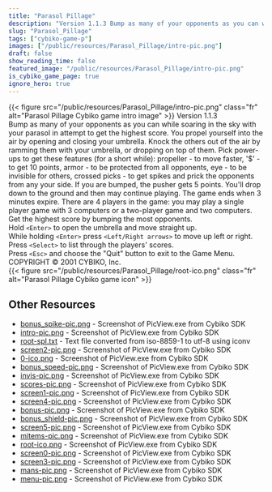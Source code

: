 ```yaml
---
title: "Parasol Pillage"
description: "Version 1.1.3 Bump as many of your opponents as you can while soaring in the sky with your parasol in attempt to get the highest score. You propel yourself into the air by opening and closing your umbrella. Knock the others out of the air by ramming them with your umbrella, or d..."
slug: "Parasol_Pillage"
tags: ["cybiko-game-p"]
images: ["/public/resources/Parasol_Pillage/intro-pic.png"]
draft: false
show_reading_time: false
featured_image: "/public/resources/Parasol_Pillage/intro-pic.png"
is_cybiko_game_page: true
ignore_hero: true
---
```

{{< figure src="/public/resources/Parasol_Pillage/intro-pic.png" class="fr" alt="Parasol Pillage Cybiko game intro image" >}}
Version 1.1.3 \
Bump as many of your opponents as you can while soaring in the sky with your parasol in attempt to get the highest score. You propel yourself into the air by opening and closing your umbrella. Knock the others out of the air by ramming them with your umbrella, or dropping on top of them. Pick power-ups to get these features (for a short while): propeller - to move faster, '$' - to get 10 points, armor - to be protected from all opponents, eye - to be invisible for others, crossed picks - to get spikes and prick the opponents from any your side. If you are bumped, the pusher gets 5 points. You'll drop down to the ground and then may continue playing. The game ends when 3 minutes expire. There are 4 players in the game: you may play a single player game with 3 computers or a two-player game and two computers. Get the highest score by bumping the most opponents. \
Hold `<Enter>`  to open the umbrella and move straight up. \
While holding `<Enter>`  press `<Left/Right arrows>`  to move up left or right. \
Press `<Select>`  to list through the players' scores. \
Press `<Esc>`  and choose the "Quit" button to exit to the Game Menu. \
COPYRIGHT © 2001 CYBIKO, Inc. \
 {{< figure src="/public/resources/Parasol_Pillage/root-ico.png" class="fr" alt="Parasol Pillage Cybiko game icon" >}}

## Other Resources
* [bonus_spike-pic.png](/public/resources/Parasol_Pillage/bonus_spike-pic.png) - Screenshot of PicView.exe from Cybiko SDK
* [intro-pic.png](/public/resources/Parasol_Pillage/intro-pic.png) - Screenshot of PicView.exe from Cybiko SDK
* [root-spl.txt](/public/resources/Parasol_Pillage/root-spl.txt) - Text file converted from iso-8859-1 to utf-8 using iconv
* [screen2-pic.png](/public/resources/Parasol_Pillage/screen2-pic.png) - Screenshot of PicView.exe from Cybiko SDK
* [0-ico.png](/public/resources/Parasol_Pillage/0-ico.png) - Screenshot of PicView.exe from Cybiko SDK
* [bonus_speed-pic.png](/public/resources/Parasol_Pillage/bonus_speed-pic.png) - Screenshot of PicView.exe from Cybiko SDK
* [invis-pic.png](/public/resources/Parasol_Pillage/invis-pic.png) - Screenshot of PicView.exe from Cybiko SDK
* [scores-pic.png](/public/resources/Parasol_Pillage/scores-pic.png) - Screenshot of PicView.exe from Cybiko SDK
* [screen1-pic.png](/public/resources/Parasol_Pillage/screen1-pic.png) - Screenshot of PicView.exe from Cybiko SDK
* [screen4-pic.png](/public/resources/Parasol_Pillage/screen4-pic.png) - Screenshot of PicView.exe from Cybiko SDK
* [bonus-pic.png](/public/resources/Parasol_Pillage/bonus-pic.png) - Screenshot of PicView.exe from Cybiko SDK
* [bonus_shield-pic.png](/public/resources/Parasol_Pillage/bonus_shield-pic.png) - Screenshot of PicView.exe from Cybiko SDK
* [screen5-pic.png](/public/resources/Parasol_Pillage/screen5-pic.png) - Screenshot of PicView.exe from Cybiko SDK
* [mitems-pic.png](/public/resources/Parasol_Pillage/mitems-pic.png) - Screenshot of PicView.exe from Cybiko SDK
* [root-ico.png](/public/resources/Parasol_Pillage/root-ico.png) - Screenshot of PicView.exe from Cybiko SDK
* [screen0-pic.png](/public/resources/Parasol_Pillage/screen0-pic.png) - Screenshot of PicView.exe from Cybiko SDK
* [screen3-pic.png](/public/resources/Parasol_Pillage/screen3-pic.png) - Screenshot of PicView.exe from Cybiko SDK
* [mans-pic.png](/public/resources/Parasol_Pillage/mans-pic.png) - Screenshot of PicView.exe from Cybiko SDK
* [menu-pic.png](/public/resources/Parasol_Pillage/menu-pic.png) - Screenshot of PicView.exe from Cybiko SDK
